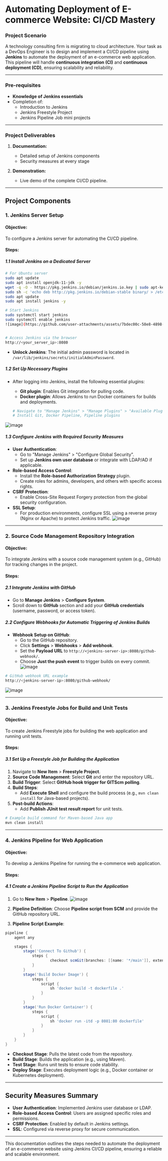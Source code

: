 # Automating Deployment of E-commerce Website: CI/CD Mastery

### Project Scenario

A technology consulting firm is migrating to cloud architecture. Your task as a DevOps Engineer is to design and implement a CI/CD pipeline using **Jenkins** to automate the deployment of an e-commerce web application. This pipeline will handle **continuous integration (CI)** and **continuous deployment (CD)**, ensuring scalability and reliability.

---

### Pre-requisites
- **Knowledge of Jenkins essentials**
- Completion of:
  - Introduction to Jenkins
  - Jenkins Freestyle Project
  - Jenkins Pipeline Job mini projects

---

### Project Deliverables

1. **Documentation:**
   - Detailed setup of Jenkins components
   - Security measures at every stage

2. **Demonstration:**
   - Live demo of the complete CI/CD pipeline.

---

## Project Components

### 1. Jenkins Server Setup

#### Objective:
To configure a Jenkins server for automating the CI/CD pipeline.

#### Steps:

##### 1.1 Install Jenkins on a Dedicated Server
```bash
# For Ubuntu server
sudo apt update
sudo apt install openjdk-11-jdk -y
wget -q -O - https://pkg.jenkins.io/debian/jenkins.io.key | sudo apt-key add -
sudo sh -c 'echo deb http://pkg.jenkins.io/debian-stable binary/ > /etc/apt/sources.list.d/jenkins.list'
sudo apt update
sudo apt install jenkins -y

# Start Jenkins
sudo systemctl start jenkins
sudo systemctl enable jenkins
![image](https://github.com/user-attachments/assets/7bdec00c-58e8-4898-8dc9-5b35465cd0ab)


# Access Jenkins via the browser
http://<your_server_ip>:8080
```
- **Unlock Jenkins**: The initial admin password is located in `/var/lib/jenkins/secrets/initialAdminPassword`.

##### 1.2 Set Up Necessary Plugins
- After logging into Jenkins, install the following essential plugins:
  - **Git plugin**: Enables Git integration for pulling code.
  - **Docker plugin**: Allows Jenkins to run Docker containers for builds and deployments.

  ```bash
  # Navigate to "Manage Jenkins" > "Manage Plugins" > "Available Plugins"
  # Install Git, Docker Pipeline, Pipeline plugins
  ```

![image](https://github.com/user-attachments/assets/cc24cc00-3e14-4ad3-bb62-1d4a37a09a8f)


##### 1.3 Configure Jenkins with Required Security Measures
- **User Authentication**: 
  - Go to "Manage Jenkins" > "Configure Global Security".
  - Set up **Jenkins own user database** or integrate with LDAP/AD if applicable.
- **Role-based Access Control**:
  - Install the **Role-based Authorization Strategy** plugin.
  - Create roles for admins, developers, and others with specific access rights.
- **CSRF Protection**:
  - Enable Cross-Site Request Forgery protection from the global security configuration.
- **SSL Setup**: 
  - For production environments, configure SSL using a reverse proxy (Nginx or Apache) to protect Jenkins traffic.
![image](https://github.com/user-attachments/assets/4fe1d73f-e5cf-4ec6-a6d2-fe6f76f4e1c8)

---

### 2. Source Code Management Repository Integration

#### Objective:
To integrate Jenkins with a source code management system (e.g., GitHub) for tracking changes in the project.

#### Steps:

##### 2.1 Integrate Jenkins with GitHub
- Go to **Manage Jenkins** > **Configure System**.
- Scroll down to **GitHub** section and add your **GitHub credentials** (username, password, or access token).
  
##### 2.2 Configure Webhooks for Automatic Triggering of Jenkins Builds
- **Webhook Setup on GitHub**:
  - Go to the GitHub repository.
  - Click **Settings** > **Webhooks** > **Add webhook**.
  - Set the **Payload URL** to `http://<jenkins-server-ip>:8080/github-webhook/`.
  - Choose **Just the push event** to trigger builds on every commit.
  ![image](https://github.com/user-attachments/assets/06974e86-6ac1-47fd-b343-49a36db15dbb)

  
```bash
# GitHub webhook URL example
http://<jenkins-server-ip>:8080/github-webhook/
```
![image](https://github.com/user-attachments/assets/b650d450-c5aa-465f-858a-a719bdae5f8e)

---

### 3. Jenkins Freestyle Jobs for Build and Unit Tests

#### Objective:
To create Jenkins Freestyle jobs for building the web application and running unit tests.

#### Steps:

##### 3.1 Set Up a Freestyle Job for Building the Application

1. Navigate to **New Item** > **Freestyle Project**.
2. **Source Code Management**: Select **Git** and enter the repository URL.
3. **Build Trigger**: Select **GitHub hook trigger for GITScm polling**.
4. **Build Steps**:
   - Add **Execute Shell** and configure the build process (e.g., `mvn clean install` for Java-based projects).
5. **Post-build Actions**:
   - Add **Publish JUnit test result report** for unit tests.

```bash
# Example build command for Maven-based Java app
mvn clean install
```

---

### 4. Jenkins Pipeline for Web Application

#### Objective:
To develop a Jenkins Pipeline for running the e-commerce web application.

#### Steps:

##### 4.1 Create a Jenkins Pipeline Script to Run the Application

1. Go to **New Item** > **Pipeline**.
   ![image](https://github.com/user-attachments/assets/c0debe04-7fd0-4f08-bf6d-aa8d4c0fc98d)

3. **Pipeline Definition**: Choose **Pipeline script from SCM** and provide the GitHub repository URL.
4. **Pipeline Script Example**:

```groovy
pipeline {
    agent any

    stages {
        stage('Connect To Github') {
            steps {
                    checkout scmGit(branches: [[name: '*/main']], extensions: [], userRemoteConfigs: [[url: 'https://github.com/RidwanAz/jenkins-scm.git']])
            }
        }
        stage('Build Docker Image') {
            steps {
                script {
                    sh 'docker build -t dockerfile .'
                }
            }
        }
        stage('Run Docker Container') {
            steps {
                script {
                    sh 'docker run -itd -p 8081:80 dockerfile'
                }
            }
        }
    }
}

```
- **Checkout Stage**: Pulls the latest code from the repository.
- **Build Stage**: Builds the application (e.g., using Maven).
- **Test Stage**: Runs unit tests to ensure code stability.
- **Deploy Stage**: Executes deployment logic (e.g., Docker container or Kubernetes deployment).

---

## Security Measures Summary
- **User Authentication**: Implemented Jenkins user database or LDAP.
- **Role-based Access Control**: Users are assigned specific roles and permissions.
- **CSRF Protection**: Enabled by default in Jenkins settings.
- **SSL**: Configured via reverse proxy for secure communication.

---

This documentation outlines the steps needed to automate the deployment of an e-commerce website using Jenkins CI/CD pipeline, ensuring a reliable and scalable environment.
